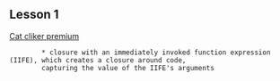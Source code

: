 ## Lesson 1


[Cat cliker premium](https://codepen.io/ohohoreos/full/NgLEMX/) 

            * closure with an immediately invoked function expression (IIFE), which creates a closure around code, 
            capturing the value of the IIFE's arguments


